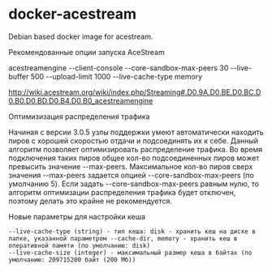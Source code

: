 docker-acestream
=========================

Debian based docker image for acestream.


Рекомендованные опции запуска AceStream

acestreamengine --client-console --core-sandbox-max-peers 30 --live-buffer 500 --upload-limit 1000 --live-cache-type memory

http://wiki.acestream.org/wiki/index.php/Streaming#.D0.9A.D0.BE.D0.BC.D0.B0.D0.BD.D0.B4.D0.B0_acestreamengine

Оптимизизация распределения трафика

Начиная с версии 3.0.5 узлы поддержки умеют автоматически находить пиров с хорошей скоростью отдачи и подсоединять их к себе. Данный алгоритм позволяет оптимизировать распределение трафика. Во время подключения таких пиров общее кол-во подсоединенных пиров может превысить значение --max-peers. Максимальное кол-во пиров сверх значения --max-peers задается опцией --core-sandbox-max-peers (по умолчанию 5). Если задать --core-sandbox-max-peers равным нулю, то алгоритм оптимизации распределения трафика будет отключен, поэтому делать это крайне не рекомендуется. 

Новые параметры для настройки кеша

    --live-cache-type (string) - тип кеша: disk - хранить кеш на диске в папке, указанной параметром --cache-dir, memory - хранить кеш в оперативной памяти (по умолчанию: disk)
    --live-cache-size (integer) - максимальный размер кеша в байтах (по умолчанию: 209715200 байт (200 Мб)) 


